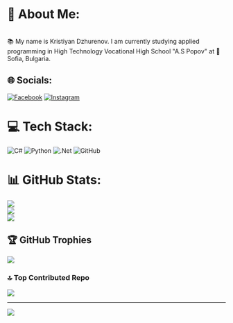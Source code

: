 # 💫 About Me:
<br>📚 My name is Kristiyan Dzhurenov.  I am currently studying applied programming in High Technology Vocational High School "A.S Popov" at 📍Sofia, Bulgaria.


## 🌐 Socials:
[![Facebook](https://img.shields.io/badge/Facebook-%231877F2.svg?logo=Facebook&logoColor=white)](https://facebook.com/KristiyanDzhurenov) [![Instagram](https://img.shields.io/badge/Instagram-%23E4405F.svg?logo=Instagram&logoColor=white)](https://instagram.com/k._dzhurenovv) 

# 💻 Tech Stack:
![C#](https://img.shields.io/badge/c%23-%23239120.svg?style=for-the-badge&logo=csharp&logoColor=white) ![Python](https://img.shields.io/badge/python-3670A0?style=for-the-badge&logo=python&logoColor=ffdd54) ![.Net](https://img.shields.io/badge/.NET-5C2D91?style=for-the-badge&logo=.net&logoColor=white) ![GitHub](https://img.shields.io/badge/github-%23121011.svg?style=for-the-badge&logo=github&logoColor=white)
# 📊 GitHub Stats:
![](https://github-readme-stats.vercel.app/api?username=KristiyanDzhurenov&theme=shadow_blue&hide_border=false&include_all_commits=false&count_private=false)<br/>
![](https://github-readme-streak-stats.herokuapp.com/?user=KristiyanDzhurenov&theme=shadow_blue&hide_border=false)<br/>
![](https://github-readme-stats.vercel.app/api/top-langs/?username=KristiyanDzhurenov&theme=shadow_blue&hide_border=false&include_all_commits=false&count_private=false&layout=compact)

## 🏆 GitHub Trophies
![](https://github-profile-trophy.vercel.app/?username=KristiyanDzhurenov&theme=radical&no-frame=false&no-bg=true&margin-w=4)

### 🔝 Top Contributed Repo
![](https://github-contributor-stats.vercel.app/api?username=KristiyanDzhurenov&limit=5&theme=dark&combine_all_yearly_contributions=true)

---
[![](https://visitcount.itsvg.in/api?id=KristiyanDzhurenov&icon=0&color=1)](https://visitcount.itsvg.in)

<!-- Proudly created with GPRM ( https://gprm.itsvg.in ) -->
